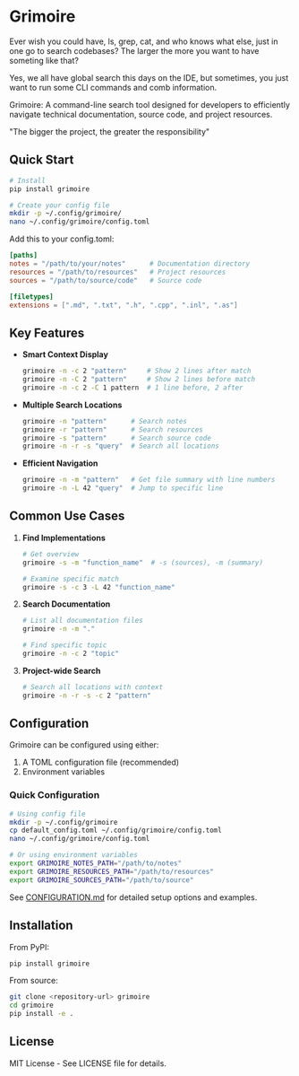 # Grimoire

Ever wish you could have, ls, grep, cat, and who knows what else, just in one go to search codebases? The larger the more you want to have someting like that? 

Yes, we all have global search this days on the IDE, but sometimes, you just want to run some CLI commands and comb information.

Grimoire: A command-line search tool designed for developers to efficiently navigate technical documentation, source code, and project resources.

"The bigger the project, the greater the responsibility"

## Quick Start

```bash
# Install
pip install grimoire

# Create your config file
mkdir -p ~/.config/grimoire/
nano ~/.config/grimoire/config.toml
```

Add this to your config.toml:
```toml
[paths]
notes = "/path/to/your/notes"      # Documentation directory
resources = "/path/to/resources"   # Project resources
sources = "/path/to/source/code"   # Source code

[filetypes]
extensions = [".md", ".txt", ".h", ".cpp", ".inl", ".as"]
```

## Key Features

- **Smart Context Display**
  ```bash
  grimoire -n -c 2 "pattern"     # Show 2 lines after match
  grimoire -n -C 2 "pattern"     # Show 2 lines before match
  grimoire -n -c 2 -C 1 pattern  # 1 line before, 2 after
  ```

- **Multiple Search Locations**
  ```bash
  grimoire -n "pattern"      # Search notes
  grimoire -r "pattern"      # Search resources
  grimoire -s "pattern"      # Search source code
  grimoire -n -r -s "query"  # Search all locations
  ```

- **Efficient Navigation**
  ```bash
  grimoire -n -m "pattern"   # Get file summary with line numbers
  grimoire -n -L 42 "query"  # Jump to specific line
  ```

## Common Use Cases

1. **Find Implementations**
   ```bash
   # Get overview
   grimoire -s -m "function_name"  # -s (sources), -m (summary)
   
   # Examine specific match
   grimoire -s -c 3 -L 42 "function_name"
   ```

2. **Search Documentation**
   ```bash
   # List all documentation files
   grimoire -n -m "."
   
   # Find specific topic
   grimoire -n -c 2 "topic"
   ```

3. **Project-wide Search**
   ```bash
   # Search all locations with context
   grimoire -n -r -s -c 2 "pattern"
   ```

## Configuration

Grimoire can be configured using either:
1. A TOML configuration file (recommended)
2. Environment variables

### Quick Configuration
```bash
# Using config file
mkdir -p ~/.config/grimoire
cp default_config.toml ~/.config/grimoire/config.toml
nano ~/.config/grimoire/config.toml

# Or using environment variables
export GRIMOIRE_NOTES_PATH="/path/to/notes"
export GRIMOIRE_RESOURCES_PATH="/path/to/resources"
export GRIMOIRE_SOURCES_PATH="/path/to/source"
```

See [CONFIGURATION.md](CONFIGURATION.md) for detailed setup options and examples.

## Installation

From PyPI:
```bash
pip install grimoire
```

From source:
```bash
git clone <repository-url> grimoire
cd grimoire
pip install -e .
```

## License

MIT License - See LICENSE file for details.
